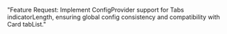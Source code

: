 "Feature Request: Implement ConfigProvider support for Tabs indicatorLength, ensuring global config consistency and compatibility with Card tabList."
